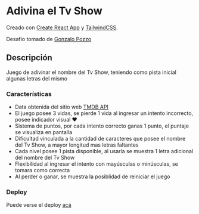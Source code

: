 # Adivina el Tv Show

Creado con [Create React App](https://github.com/facebook/create-react-app) y [TailwindCSS](https://tailwindcss.com/).

Desafio tomado de [Gonzalo Pozzo](https://github.com/goncy)

## Descripción

Juego de adivinar el nombre del Tv Show, teniendo como pista inicial algunas letras del mismo

### Características

- Data obtenida del sitio web [TMDB API](https://developer.themoviedb.org/docs)
- El juego posee 3 vidas, se pierde 1 vida al ingresar un intento incorrecto, posee indicador visual ❤️
- Sistema de puntos, por cada intento correcto ganas 1 punto, el puntaje se visualiza en pantalla
- Dificultad vinculada a la cantidad de caracteres que posee el nombre del Tv Show, a mayor longitud mas letras faltantes
- Cada nivel posee 1 pista disponible, al usarla se muestra 1 letra adicional del nombre del Tv Show
- Flexibilidad al ingresar el intento con mayúsculas o minúsculas, se tomara como correcta
- Al perder o ganar, se muestra la posiblidad de reiniciar el juego

### Deploy

Puede verse el deploy [acá](https://guess-the-tv-show-challenge.vercel.app/)
